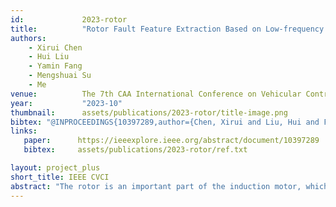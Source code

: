 ```yaml
---
id:             2023-rotor
title:          "Rotor Fault Feature Extraction Based on Low-frequency Sampling Vibration Signal"
authors:        
    - Xirui Chen
    - Hui Liu
    - Yamin Fang
    - Mengshuai Su
    - Me
venue:          The 7th CAA International Conference on Vehicular Control and Intelligence (CVCI), Changsha, China, 2023.
year:           "2023-10"
thumbnail:      assets/publications/2023-rotor/title-image.png
bibtex: "@INPROCEEDINGS{10397289,author={Chen, Xirui and Liu, Hui and Fang, Yamin and Su, Mengshuai and Xie, Jiahao},booktitle={2023 7th CAA International Conference on Vehicular Control and Intelligence (CVCI)}, title={Rotor Fault Feature Extraction Based on Low-frequency Sampling Vibration Signal}, year={2023},volume={},number={},pages={1-5},keywords={Vibrations;Employee welfare;Induction motors;Fault detection;Rotors;Feature extraction;Frequency control;rotor fault detection;low-frequency sampling;feature extraction;variational mode decomposition},doi={10.1109/CVCI59596.2023.10397289}}"
links:
   paper:      https://ieeexplore.ieee.org/abstract/document/10397289      
   bibtex:     assets/publications/2023-rotor/ref.txt

layout: project_plus
short_title: IEEE CVCI
abstract: "The rotor is an important part of the induction motor, which is widely used in all kinds of traffic equipment. Due to the heavy loads, the rotor becomes one of the most fragile components. Luckily, modern condition monitoring technology brings great convenience in fault detection of the rotor. However, the existing sampling frequency of the signal also brings a large system overhead. Reducing the sampling frequency is a common way for reducing the cost, which also will bring side effects to the performance of existing diagnosis methods. Hence, a feature extraction method for low sampling frequency vibration signals is proposed in this research. And even the simple KNN methods can achieve an accuracy of 0.9993 under the sampling frequency of 256 Hz."
---
```


